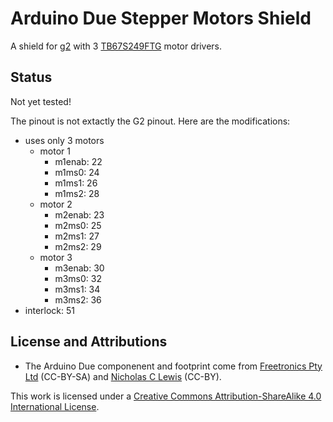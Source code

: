 # Arduino Due Stepper Motors Shield

A shield for [g2](https://github.com/synthetos/g2) with 3 [TB67S249FTG](https://www.pololu.com/product/2973) motor drivers.

## Status

Not yet tested!

The pinout is not extactly the G2 pinout.
Here are the modifications:
* uses only 3 motors
  - motor 1
    * m1enab: 22
    * m1ms0:  24
    * m1ms1:  26
    * m1ms2:  28
  - motor 2
    * m2enab: 23
    * m2ms0:  25
    * m2ms1:  27
    * m2ms2:  29
  - motor 3
    * m3enab: 30
    * m3ms0:  32
    * m3ms1:  34
    * m3ms2:  36
* interlock: 51

## License and Attributions

* The Arduino Due componenent and footprint come from [Freetronics Pty Ltd](https://github.com/freetronics/freetronics_kicad_library) (CC-BY-SA) and [Nicholas C Lewis](https://www.thingiverse.com/thing:9630) (CC-BY).

This work is licensed under a [Creative Commons Attribution-ShareAlike 4.0 International License](https://creativecommons.org/licenses/by-sa/4.0/).
